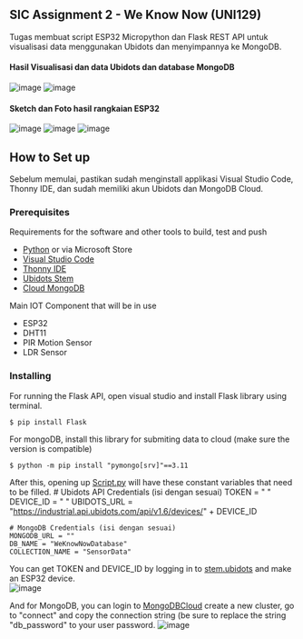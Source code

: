 ## SIC Assignment 2 - We Know Now (UNI129)

Tugas membuat script ESP32 Micropython dan Flask REST API untuk visualisasi data menggunakan Ubidots dan menyimpannya ke MongoDB.

#### Hasil Visualisasi dan data Ubidots dan database MongoDB
![image](https://github.com/user-attachments/assets/77a159e4-975f-493f-af63-23edc259d535)
![image](https://github.com/user-attachments/assets/11ddd3fa-147b-40b8-98fd-8874a3443bf2)


#### Sketch dan Foto hasil rangkaian ESP32
![image](https://github.com/user-attachments/assets/283d4c1a-afe9-4583-9747-8ef6a23e7248)
![image](https://github.com/user-attachments/assets/79bcba79-8118-4712-823a-7b117f00732d)
![image](https://github.com/user-attachments/assets/2b2e2acf-8879-43ac-af12-e288bbebd112)

## How to Set up 

Sebelum memulai, pastikan sudah menginstall applikasi Visual Studio Code, Thonny IDE, dan sudah memiliki akun Ubidots dan MongoDB Cloud.

### Prerequisites

Requirements for the software and other tools to build, test and push 
- [Python](https://www.python.org/downloads/) or via Microsoft Store
- [Visual Studio Code](https://code.visualstudio.com/)
- [Thonny IDE](https://thonny.org/)
- [Ubidots Stem](https://ubidots.com/stem)
- [Cloud MongoDB](https://cloud.mongodb.com/)

Main IOT Component that will be in use
- ESP32
- DHT11
- PIR Motion Sensor
- LDR Sensor

### Installing

For running the Flask API, open visual studio and install Flask library using terminal.

    $ pip install Flask

For mongoDB, install this library for submiting data to cloud (make sure the version is compatible)

	$ python -m pip install "pymongo[srv]"==3.11

After this, opening up [Script.py](https://github.com/RasyaDevansyah/Assignment2WeKnowNow/blob/main/FlaskAPI/Script.py) will have these constant variables that need to be filled.
	# Ubidots API Credentials (isi dengan sesuai)
	TOKEN = " " 
	DEVICE_ID = " "
	UBIDOTS_URL = "https://industrial.api.ubidots.com/api/v1.6/devices/" + DEVICE_ID 
	
	# MongoDB Credentials (isi dengan sesuai)
	MONGODB_URL = ""
	DB_NAME = "WeKnowNowDatabase"
 	COLLECTION_NAME = "SensorData"


You can get TOKEN and DEVICE_ID by logging in to [stem.ubidots](https://stem.ubidots.com/) and make an ESP32 device.    
![image](https://github.com/user-attachments/assets/8224ca24-5f88-4996-a9c8-47be6ceba971)

And for MongoDB, you can login to [MongoDBCloud](https://cloud.mongodb.com/) create a new cluster, go to "connect" and copy the connection string (be sure to replace the string "db_password" to your user password.
![image](https://github.com/user-attachments/assets/fd3d3b1f-1466-4fe4-824b-86520b464722)
